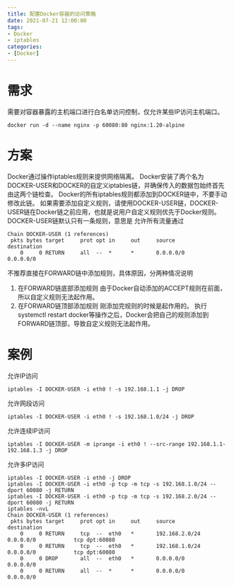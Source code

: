 ```yaml
---
title: 配置Docker容器的访问策略
date: 2021-07-21 12:00:00
tags:
- Docker
- iptables
categories:
- [Docker]
---
```


# 需求

需要对容器暴露的主机端口进行白名单访问控制，仅允许某些IP访问主机端口。

```shell
docker run -d --name nginx -p 60080:80 nginx:1.20-alpine
```

# 方案

Docker通过操作iptables规则来提供网络隔离。
Docker安装了两个名为DOCKER-USER和DOCKER的自定义iptables链，并确保传入的数据包始终首先由这两个链检查。
Docker的所有iptables规则都添加到DOCKER链中，不要手动修改此链。
如果需要添加自定义规则，请使用DOCKER-USER链，DOCKER-USER链在Docker链之前应用，也就是说用户自定义规则优先于Docker规则。
DOCKER-USER链默认只有一条规则，意思是 允许所有流量通过

```shell
Chain DOCKER-USER (1 references)
 pkts bytes target     prot opt in     out     source               destination         
    0     0 RETURN     all  --  *      *       0.0.0.0/0            0.0.0.0/0  
```

<!-- more -->

不推荐直接在FORWARD链中添加规则，具体原因，分两种情况说明
1. 在FORWARD链底部添加规则
   由于Docker自动添加的ACCEPT规则在前面，所以自定义规则无法起作用。
2. 在FORWARD链顶部添加规则
   刚添加完规则的时候是起作用的。
   执行systemctl restart docker等操作之后，Docker会把自己的规则添加到FORWARD链顶部，导致自定义规则无法起作用。

# 案例

允许IP访问

```shell
iptables -I DOCKER-USER -i eth0 ! -s 192.168.1.1 -j DROP
```

允许网段访问

```shell
iptables -I DOCKER-USER -i eth0 ! -s 192.168.1.0/24 -j DROP
```

允许连续IP访问

```shell
iptables -I DOCKER-USER -m iprange -i eth0 ! --src-range 192.168.1.1-192.168.1.3 -j DROP
```

允许多IP访问

```shell
iptables -I DOCKER-USER -i eth0 -j DROP
iptables -I DOCKER-USER -i eth0 -p tcp -m tcp -s 192.168.1.0/24 --dport 60080 -j RETURN
iptables -I DOCKER-USER -i eth0 -p tcp -m tcp -s 192.168.2.0/24 --dport 60080 -j RETURN
iptables -nvL
Chain DOCKER-USER (1 references)
 pkts bytes target     prot opt in     out     source               destination         
    0     0 RETURN     tcp  --  eth0   *       192.168.2.0/24       0.0.0.0/0            tcp dpt:60080
    0     0 RETURN     tcp  --  eth0   *       192.168.1.0/24       0.0.0.0/0            tcp dpt:60080
    0     0 DROP       all  --  eth0   *       0.0.0.0/0            0.0.0.0/0           
    0     0 RETURN     all  --  *      *       0.0.0.0/0            0.0.0.0/0  
```

